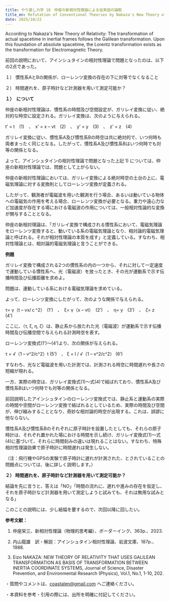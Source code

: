 ```yaml
---
title: やり直し力学 18　仲座の新相対性理論による従来説の論駁
title_en: Refutation of Conventional Theories by Nakaza's New Theory of Relativity
date: 2025/10/22
---
```

According to Nakaza's New Theory of Relativity: The transformation of actual spacetime in inertial frames follows the Galilean transformation. Upon this foundation of absolute spacetime, the Lorentz transformation exists as the transformation for Electromagnetic Theory.



前回の説明において、アインシュタインの相対性理論で問題となったのは、以下の2点であった。

１）	慣性系AとBの関係が、ローレンツ変換の存在の下に対等でなくなること

２）	時間遅れを、原子時計など計測器を用いて測定可能か？


**１）　について**

仲座の新相対性理論は、慣性系の時間及び空間設定が、ガリレイ変換に従い、絶対的な時空に設定される。ガリレイ変換は、次のように与えられる。

t’ = t　(1)　、　x’ = x – vt　(2)　、　y’ = y　(3)　、　z’ = z　(4)

ガリレイ変換に従い、慣性系A及び慣性系Bの時空は共に絶対的で、いつ何時も両者まったく同じとなる。したがって、慣性系A及び慣性系Bはいつ何時でも対等の関係となる。

よって、アインシュタインの相対性理論で問題となった上記 1) については、仲座の新相対性理論では、問題として上がらない。

仲座の新相対性理論においては、ガリレイ変換による絶対時空の土台の上に、電磁気理論に対する変換則としてローレンツ変換が定義される。

したがって、観測者が電磁波を用いた観測を行う場合、あるいは動いている物体への電磁気の作用を考える場合、ローレンツ変換が必要となる。重力や遠心力など加速度が存在する場における電磁波の作用については、一般相対性論的な変換が関与することとなる。

仲座の新相対理論は、「ガリレイ変換で構成される慣性系において、電磁気理論をローレンツ変換すると、動いている系の電磁気理論となり、相対論的電磁気理論と呼ばれる。それが相対性理論の本質を成す」と定義している。すなわち、相対性理論とは、相対論的電磁気理論と言うことができる。

**例題**

ガリレイ変換で構成される2つの慣性系の内の一つから、それに対して一定速度で運動している慣性系へ、光（電磁波）を放ったとき、その光が運動系で示す伝播時間及び伝播距離を求めよ。

問題は、運動している系における電磁気理論を求めている。

よって、ローレンツ変換にしたがって、次のような関係で与えられる。

τ= γ（t – vx/ｃ^2）　(1’)　、　ξ= γ（x – vt）　(2’)　、　η= y　(3’)　、　ζ= z　(4’)

ここに、（τ, ξ, η, ζ）は、静止系から放たれた光（電磁波）が運動系で示す伝播時間及び伝播空間で与えられる計測時空を表す。

ローレンツ変換式(1’)～(4’)より、次の関係が与えられる。

τ = √（1 – v^2/c^2）t     (5’)　、 ξ = l / √（1 – v^2/c^2）   (6’)　

すなわち、光など電磁波を用いた計測では、計測される時空に時間遅れや長さの短縮が現れる。

一方、実際の時空は、ガリレイ変換式(1)～式(4)で結ばれており、慣性系A及び慣性系Bはいつ何時でも対等の関係となる。

前回説明したアインシュタインのローレンツ変換式では、静止系と運動系の実際の時間や空間がローレンツ変換で結ばれるとしているため、実際の時間及び空間が、伸び縮みすることとなり、奇妙な相対論的時空が出現する。これは、誤謬に他ならない。

慣性系A及び慣性系Bのそれぞれに原子時計を設置したとしても、それらの原子時計は、それぞれ置かれた場における時間を示し続け、ガリレイ変換式(1)～式(4)に基づいて、それらに時間刻みの違いは現れることはない。すなわち、特殊相対性理論効果で原子時計に時間遅れは発生しない。

（注：飛行機やGPSの実験で原子時計に遅れが計測された、とされていることの問題点については、後に詳しく説明します。）



**２）	時間遅れを、原子時計など計測器を用いて測定可能か？**

結論を先に言うと、答えは「NO」「時間の流れに、遅れや進みの存在を仮定し、それを原子時計など計測器を用いて測定しようと試みても、それは無用な試みとなる」



このことの説明には、少し紙幅を要するので、次回以降に回したい。





**参考文献：**

1)	仲座栄三、新相対性理論（物理的思考編）、ボーダーインク、363p.、2023.

2)	内山龍雄　訳・解説：アインシュタイン相対性理論、岩波文庫、187p.、1988.

3)	Eizo NAKAZA: NEW THEORY OF RELATIVITY THAT USES GALILEAN TRANSFORMATION AS BASIS OF TRANSFORMATION BETWEEN INERTIA COORDINATE SYSTEMS, Journal of Science, Disaster Prevention, and Environmental Research (Physics), Vol.1, No.1, 1-10, 202.



・質問やコメントは、[coastalen@gmail.com](coastalen@gmail.com) へご連絡ください。

・本資料を参考・引用の際には、出所を明確に付記してください。

